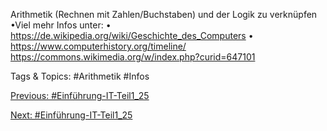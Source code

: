 Arithmetik (Rechnen mit Zahlen/Buchstaben) und der Logik zu verknüpfen 
•Viel mehr Infos unter:
• https://de.wikipedia.org/wiki/Geschichte_des_Computers
• https://www.computerhistory.org/timeline/
https://commons.wikimedia.org/w/index.php?curid=647101

   Tags & Topics:
   #Arithmetik
   #Infos

[Previous: #Einführung-IT-Teil1_25](Einführung-IT-Teil1_25.md)

[Next: #Einführung-IT-Teil1_25](Einführung-IT-Teil1_25.md)